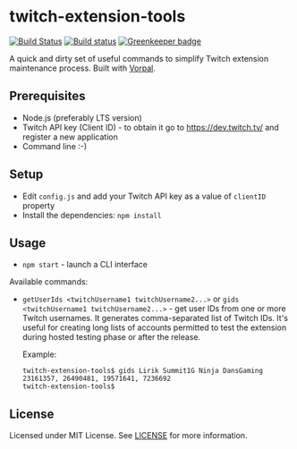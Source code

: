 # twitch-extension-tools
[![Build Status](https://travis-ci.org/lwojcik/twitch-extension-tools.svg?branch=master)](https://travis-ci.org/lukemsc/twitch-extension-tools)
[![Build status](https://ci.appveyor.com/api/projects/status/nrl3bl8t192fpvfh?svg=true)](https://ci.appveyor.com/project/lwojcik/twitch-extension-tools)
[![Greenkeeper badge](https://badges.greenkeeper.io/lwojcik/twitch-extension-tools.svg)](https://greenkeeper.io/)

A quick and dirty set of useful commands to simplify Twitch extension maintenance process. Built with [Vorpal](https://vorpal.js.org/).

## Prerequisites

* Node.js (preferably LTS version)
* Twitch API key (Client ID) - to obtain it go to https://dev.twitch.tv/ and register a new application
* Command line :-)

## Setup

* Edit `config.js` and add your Twitch API key as a value of `clientID` property
* Install the dependencies:
  ```npm install```

## Usage

* `npm start` - launch a CLI interface

Available commands:

* `getUserIds <twitchUsername1 twitchUsername2...>` or `gids <twitchUsername1 twitchUsername2...>` - get user IDs from one or more Twitch usernames. It generates comma-separated list of Twitch IDs. It's useful for creating long lists of accounts permitted to test the extension during hosted testing phase or after the release.

   Example:
  
   ```
   twitch-extension-tools$ gids Lirik Summit1G Ninja DansGaming
   23161357, 26490481, 19571641, 7236692
   twitch-extension-tools$ 
   ```
## License

Licensed under MIT License. See [LICENSE](https://raw.githubusercontent.com/lukemsc/twitch-extension-tools/master/LICENSE) for more information.
